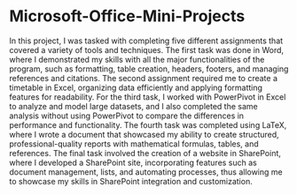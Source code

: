 # Microsoft-Office-Mini-Projects
In this project, I was tasked with completing five different assignments that covered a variety of tools and techniques. The first task was done in Word, where I demonstrated my skills with all the major functionalities of the program, such as formatting, table creation, headers, footers, and managing references and citations. The second assignment required me to create a timetable in Excel, organizing data efficiently and applying formatting features for readability. For the third task, I worked with PowerPivot in Excel to analyze and model large datasets, and I also completed the same analysis without using PowerPivot to compare the differences in performance and functionality. The fourth task was completed using LaTeX, where I wrote a document that showcased my ability to create structured, professional-quality reports with mathematical formulas, tables, and references. The final task involved the creation of a website in SharePoint, where I developed a SharePoint site, incorporating features such as document management, lists, and automating processes, thus allowing me to showcase my skills in SharePoint integration and customization.
